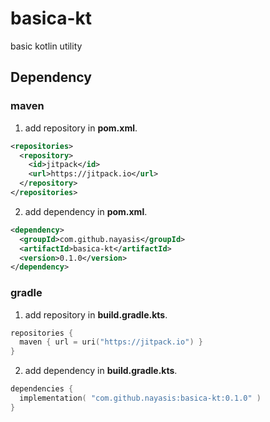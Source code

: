 # basica-kt
basic kotlin utility


## Dependency

### maven

1. add repository in **pom.xml**.

```xml
<repositories>
  <repository>
    <id>jitpack</id>
    <url>https://jitpack.io</url>
  </repository>
</repositories>
```

2. add dependency in **pom.xml**.

```xml
<dependency>
  <groupId>com.github.nayasis</groupId>
  <artifactId>basica-kt</artifactId>
  <version>0.1.0</version>
</dependency>
```

### gradle

1. add repository in **build.gradle.kts**.

```kotlin
repositories {
  maven { url = uri("https://jitpack.io") }
}
```

2. add dependency in **build.gradle.kts**.

```kotlin
dependencies {
  implementation( "com.github.nayasis:basica-kt:0.1.0" )
}
```
